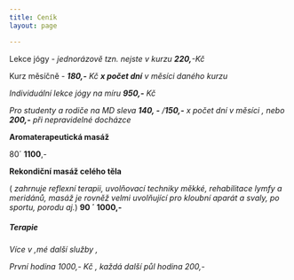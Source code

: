 ```yaml
---
title: Ceník
layout: page

---
```

Lekce jógy - _jednorázově tzn. nejste v kurzu **220,**-Kč_

Kurz měsíčně - **_180,-_** _Kč **x počet dní** v měsíci daného kurzu_

_Individuální lekce jógy na míru **950,-** Kč_

_Pro studenty a rodiče na MD sleva **140, -** /**150,-** x počet dní v měsíci , nebo **200,-** při nepravidelné docházce_

**Aromaterapeutická masáž**

80´ **1100**,-

**Rekondiční masáž celého těla**

( _zahrnuje reflexní terapii, uvolňovací techniky měkké, rehabilitace lymfy a meridánů, masáž je rovněž velmi uvolňující pro kloubní aparát a svaly, po sportu, porodu aj._) **90 ´ 1000,-**

##### **_Terapie_**

_Více v ,mé další služby ,_ 

_První hodina 1000,- Kč , každá další půl hodina 200,-_